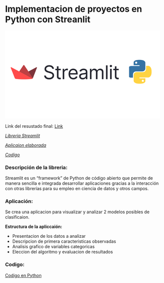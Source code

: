 # Implementacion de proyectos en Python con Streanlit
<img src="https://github.com/f3derico1991/proyecto_streamlite/blob/main/data/logo.png" />





Link del resustado final: [Link](https://f3derico1991-proyecto-streamlite-streamlite-codigo-jxrjdr.streamlit.app/)


[*Libreria Streamlit*](#id1)

[*Aplicaion elaborada*](#id2)

[*Codigo*](#id3)

### Descripción de la libreria:<a name="id1"></a>
Streamlit es un “framework” de Python de código abierto que permite de manera sencilla e integrada desarrollar aplicaciones gracias a la interacción con otras librerías para su empleo en ciencia de datos y otros campos.

### Aplicación:<a name="id2"></a>
Se crea una aplicacion para visualizar y analizar 2 modelos posibles de clasificaion.

**Estructura de la apliccaión:**
* Presentacion de los datos a analizar
* Descripcion de primera caracteristicas observadas 
* Analisis grafico de variables categoricas
* Eleccion del algoritmo y evaluacion de resultados





### Codigo:<a name="id3"></a>
[Codigo en Python](https://github.com/f3derico1991/proyecto_streamlite/blob/main/streamlite_codigo.py)
